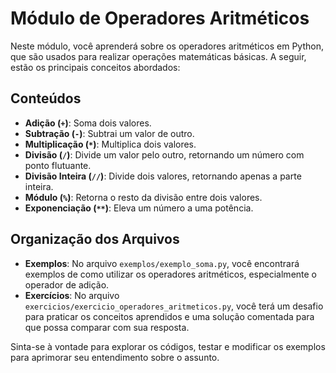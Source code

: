# Módulo de Operadores Aritméticos

Neste módulo, você aprenderá sobre os operadores aritméticos em Python, que são usados para realizar operações matemáticas básicas. A seguir, estão os principais conceitos abordados:

## Conteúdos
- **Adição (`+`)**: Soma dois valores.
- **Subtração (`-`)**: Subtrai um valor de outro.
- **Multiplicação (`*`)**: Multiplica dois valores.
- **Divisão (`/`)**: Divide um valor pelo outro, retornando um número com ponto flutuante.
- **Divisão Inteira (`//`)**: Divide dois valores, retornando apenas a parte inteira.
- **Módulo (`%`)**: Retorna o resto da divisão entre dois valores.
- **Exponenciação (`**`)**: Eleva um número a uma potência.

## Organização dos Arquivos
- **Exemplos**: No arquivo `exemplos/exemplo_soma.py`, você encontrará exemplos de como utilizar os operadores aritméticos, especialmente o operador de adição.
- **Exercícios**: No arquivo `exercicios/exercicio_operadores_aritmeticos.py`, você terá um desafio para praticar os conceitos aprendidos e uma solução comentada para que possa comparar com sua resposta.

Sinta-se à vontade para explorar os códigos, testar e modificar os exemplos para aprimorar seu entendimento sobre o assunto.

